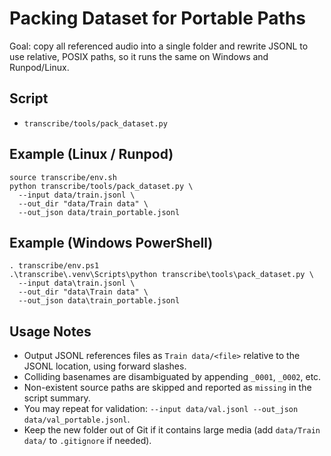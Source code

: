 # Packing Dataset for Portable Paths

Goal: copy all referenced audio into a single folder and rewrite JSONL to use relative, POSIX paths, so it runs the same on Windows and Runpod/Linux.

## Script
- `transcribe/tools/pack_dataset.py`

## Example (Linux / Runpod)
```
source transcribe/env.sh
python transcribe/tools/pack_dataset.py \
  --input data/train.jsonl \
  --out_dir "data/Train data" \
  --out_json data/train_portable.jsonl
```

## Example (Windows PowerShell)
```
. transcribe/env.ps1
.\transcribe\.venv\Scripts\python transcribe\tools\pack_dataset.py \
  --input data\train.jsonl \
  --out_dir "data\Train data" \
  --out_json data\train_portable.jsonl
```

## Usage Notes
- Output JSONL references files as `Train data/<file>` relative to the JSONL location, using forward slashes.
- Colliding basenames are disambiguated by appending `_0001`, `_0002`, etc.
- Non-existent source paths are skipped and reported as `missing` in the script summary.
- You may repeat for validation: `--input data/val.jsonl --out_json data/val_portable.jsonl`.
- Keep the new folder out of Git if it contains large media (add `data/Train data/` to `.gitignore` if needed).
